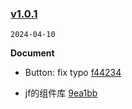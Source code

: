 ### [v1.0.1](https://github.com/compare/...v1.0.1)

`2024-04-10`

**Document**

- Button: fix typo [f44234](https://github.com/commit/f44234b994e0c7cc287afc7d2c1f54f0e12512e9)

- jf的组件库 [9ea1bb](https://github.com/commit/9ea1bbd6f87a6bfec82b8514a616e9dd6daf0307)
